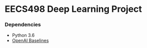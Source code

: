 # EECS498 Deep Learning Project

### Dependencies

- Python 3.6
- [OpenAI Baselines](https://github.com/openai/baselines)
